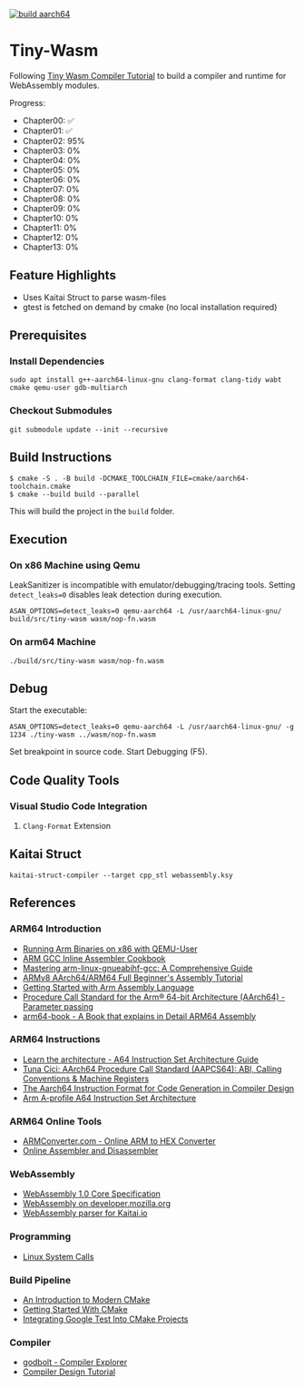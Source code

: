 [![build aarch64](https://github.com/henrythasler/wasm-playground/actions/workflows/build-aarch64.yml/badge.svg)](https://github.com/henrythasler/wasm-playground/actions/workflows/build-aarch64.yml)

# Tiny-Wasm

Following [Tiny Wasm Compiler Tutorial](https://github.com/Schleifner/Tiny-Wasm-Compiler-Learn) to build a compiler and runtime for WebAssembly modules.

Progress:

- Chapter00: ✅
- Chapter01: ✅
- Chapter02: 95%
- Chapter03: 0%
- Chapter04: 0%
- Chapter05: 0%
- Chapter06: 0%
- Chapter07: 0%
- Chapter08: 0%
- Chapter09: 0%
- Chapter10: 0%
- Chapter11: 0%
- Chapter12: 0%
- Chapter13: 0%

## Feature Highlights

- Uses Kaitai Struct to parse wasm-files
- gtest is fetched on demand by cmake (no local installation required)

## Prerequisites

### Install Dependencies

`sudo apt install g++-aarch64-linux-gnu clang-format clang-tidy wabt cmake qemu-user gdb-multiarch`

### Checkout Submodules

`git submodule update --init --recursive`

## Build Instructions

```
$ cmake -S . -B build -DCMAKE_TOOLCHAIN_FILE=cmake/aarch64-toolchain.cmake
$ cmake --build build --parallel
```

This will build the project in the `build` folder.

## Execution

### On x86 Machine using Qemu 

LeakSanitizer is incompatible with emulator/debugging/tracing tools. Setting `detect_leaks=0` disables leak detection during execution.

`ASAN_OPTIONS=detect_leaks=0 qemu-aarch64 -L /usr/aarch64-linux-gnu/ build/src/tiny-wasm wasm/nop-fn.wasm`

### On arm64 Machine

`./build/src/tiny-wasm wasm/nop-fn.wasm`

## Debug 

Start the executable:

`ASAN_OPTIONS=detect_leaks=0 qemu-aarch64 -L /usr/aarch64-linux-gnu/ -g 1234 ./tiny-wasm ../wasm/nop-fn.wasm`

Set breakpoint in source code. Start Debugging (F5).

## Code Quality Tools

### Visual Studio Code Integration

1. `Clang-Format` Extension

## Kaitai Struct

`kaitai-struct-compiler --target cpp_stl webassembly.ksy`

## References

### ARM64 Introduction

- [Running Arm Binaries on x86 with QEMU-User](https://azeria-labs.com/arm-on-x86-qemu-user/)
- [ARM GCC Inline Assembler Cookbook](http://www.ethernut.de/en/documents/arm-inline-asm.html)
- [Mastering arm-linux-gnueabihf-gcc: A Comprehensive Guide ](https://linuxvox.com/blog/arm-linux-gnueabihf-gcc/)
- [ARMv8 AArch64/ARM64 Full Beginner's Assembly Tutorial](https://mariokartwii.com/armv8/)
- [Getting Started with Arm Assembly Language](https://developer.arm.com/documentation/107829/0201)
- [Procedure Call Standard for the Arm® 64-bit Architecture (AArch64) - Parameter passing](https://github.com/ARM-software/abi-aa/blob/main/aapcs64/aapcs64.rst#68parameter-passing)
- [arm64-book - A Book that explains in Detail ARM64 Assembly](https://github.com/maxvdec/arm64-book)

### ARM64 Instructions

- [Learn the architecture - A64 Instruction Set Architecture Guide](https://developer.arm.com/documentation/102374/latest/)
- [Tuna Cici: AArch64 Procedure Call Standard (AAPCS64): ABI, Calling Conventions & Machine Registers](https://medium.com/@tunacici7/aarch64-procedure-call-standard-aapcs64-abi-calling-conventions-machine-registers-a2c762540278)
- [The Aarch64 Instruction Format for Code Generation in Compiler Design](https://deviceix.github.io/posts/arm_isa_encoding/)
- [Arm A-profile A64 Instruction Set Architecture](https://developer.arm.com/documentation/ddi0602/2025-09?lang=en)

### ARM64 Online Tools

- [ARMConverter.com - Online ARM to HEX Converter](https://armconverter.com/?lock=arm64)
- [Online Assembler and Disassembler](https://shell-storm.org/online/Online-Assembler-and-Disassembler/)

### WebAssembly

- [WebAssembly 1.0 Core Specification](https://www.w3.org/TR/wasm-core-1/)
- [WebAssembly on developer.mozilla.org](https://developer.mozilla.org/en-US/docs/WebAssembly)
- [WebAssembly parser for Kaitai.io](https://github.com/evacchi/kaitai-webassembly)

### Programming

- [Linux System Calls](https://syscall.sh/)

### Build Pipeline

- [An Introduction to Modern CMake](https://cliutils.gitlab.io/modern-cmake/README.html)
- [Getting Started With CMake](https://earthly.dev/blog/using-cmake/)
- [Integrating Google Test Into CMake Projects](https://matgomes.com/integrate-google-test-into-cmake/)

### Compiler

- [godbolt - Compiler Explorer](https://godbolt.org/)
- [Compiler Design Tutorial](https://www.tutorialspoint.com/compiler_design/index.htm)